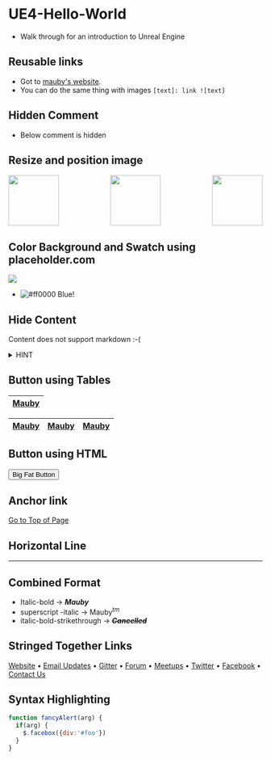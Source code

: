 # UE4-Hello-World

* Walk through for an introduction to Unreal Engine

## Reusable links
[test]: https://marcaubanel.com

* Got to [mauby's website][test].
* You can do the same thing with images ```[text]: link ![text]```

## Hidden Comment
* Below comment is hidden


[//]: # (This comment will not be seen)

## Resize and position image
<img src="https://placeholder.com/wp-content/uploads/2018/10/placeholder.com-logo1.jpg" width=100 align=left>
<img src="https://placeholder.com/wp-content/uploads/2018/10/placeholder.com-logo1.jpg" width=100 align=right>
<p align=center>
<img src="https://placeholder.com/wp-content/uploads/2018/10/placeholder.com-logo1.jpg" width=100>
</p>

## Color Background and Swatch using placeholder.com

<img src="https://via.placeholder.com/150/0000FF/FFFFFF/?text=Mauby">

* ![#ff0000](https://via.placeholder.com/15/0000FF/0000FF) Blue!

## Hide Content
Content does not support markdown :-(
<details>
  <summary>HINT</summary>
   This is a HUGE hint!<br>
   This is a <sub>small</sub> hint!
</details>

## Button using Tables
| [Mauby](https://marcaubanel.com)|
|---|

| [Mauby](https://marcaubanel.com)|[Mauby](https://marcaubanel.com)|[Mauby](https://marcaubanel.com)|
|---|---|---|

## Button using HTML
<button class="button-save large">Big Fat Button</button>

## Anchor link
[Go to Top of Page](#ue4-hello-world)

## Horizontal Line

---

## Combined Format

* Italic-bold -> __*Mauby*__
* superscript -italic -> Mauby<sup>*tm*</sup>
* italic-bold-strikethrough -> ~~__*Cancelled*__~~

## Stringed Together Links
[Website](http://www.serverless.com) • [Email Updates](http://eepurl.com/b8dv4P) • [Gitter](https://gitter.im/serverless/serverless) • [Forum](http://forum.serverless.com) • [Meetups](https://github.com/serverless-meetups/main) • [Twitter](https://twitter.com/goserverless) • [Facebook](https://www.facebook.com/serverless) • [Contact Us](mailto:hello@serverless.com)

## Syntax Highlighting
```javascript
function fancyAlert(arg) {
  if(arg) {
    $.facebox({div:'#foo'})
  }
}
```
